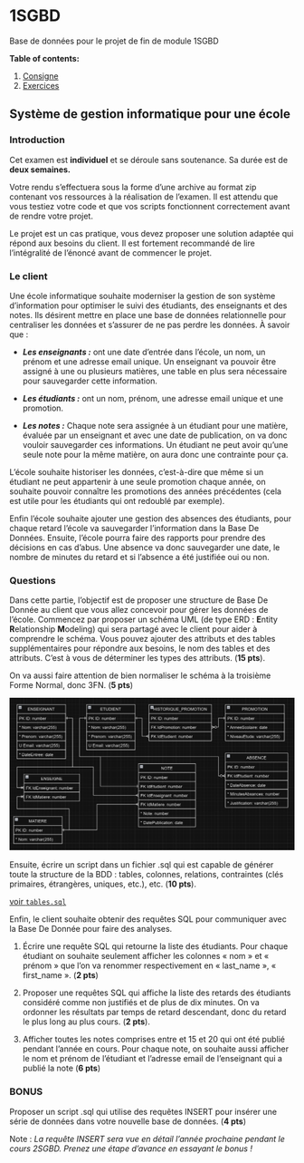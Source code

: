 # 1SGBD

Base de données pour le projet de fin de module 1SGBD

**Table of contents:**

1. [Consigne](#système-de-gestion-informatique-pour-une-école)
2. [Exercices](#questions)

## Système de gestion informatique pour une école

### Introduction

Cet examen est **individuel** et se déroule sans soutenance. Sa durée est de **deux semaines.**

Votre rendu s’effectuera sous la forme d’une archive au format zip contenant vos ressources à la réalisation de l’examen. Il est attendu que vous testiez votre code et que vos scripts fonctionnent correctement avant de rendre votre projet.

Le projet est un cas pratique, vous devez proposer une solution adaptée qui répond aux besoins du client. Il est fortement recommandé de lire l’intégralité de l’énoncé avant de commencer le projet.

### Le client

Une école informatique souhaite moderniser la gestion de son système d’information pour optimiser le suivi des étudiants, des enseignants et des notes. Ils désirent mettre en place une base de données relationnelle pour centraliser les données et s’assurer de ne pas perdre les données. À savoir que :

* ***Les enseignants :*** ont une date d’entrée dans l’école, un nom, un prénom et une adresse email unique. Un enseignant va pouvoir être assigné à une ou plusieurs matières, une table en plus sera nécessaire pour sauvegarder cette information.

* ***Les étudiants :*** ont un nom, prénom, une adresse email unique et une promotion.

* ***Les notes :*** Chaque note sera assignée à un étudiant pour une matière, évaluée par un enseignant et avec une date de publication, on va donc vouloir sauvegarder ces informations. Un étudiant ne peut avoir qu’une seule note pour la même matière, on aura donc une contrainte pour ça.

L’école souhaite historiser les données, c’est-à-dire que même si un étudiant ne peut appartenir à une seule promotion chaque année, on souhaite pouvoir connaître les promotions des années précédentes (cela est utile pour les étudiants qui ont redoublé par exemple).

Enfin l’école souhaite ajouter une gestion des absences des étudiants, pour chaque retard l’école va sauvegarder l’information dans la Base De Données. Ensuite, l’école pourra faire des rapports pour prendre des décisions en cas d’abus. Une absence va donc sauvegarder une date, le nombre de minutes du retard et si l’absence a été justifiée oui ou non.

### Questions

Dans cette partie, l’objectif est de proposer une structure de Base De Donnée au client que vous allez concevoir pour gérer les données de l’école. Commencez par proposer un schéma UML (de type ERD : **E**ntity **R**elationship **M**odeling) qui sera partagé avec le client pour aider à comprendre le schéma. Vous pouvez ajouter des attributs et des tables supplémentaires pour répondre aux besoins, le nom des tables et des attributs. C’est à vous de déterminer les types des attributs. (**15 pts**).

On va aussi faire attention de bien normaliser le schéma à la troisième Forme Normal, donc 3FN. (**5 pts**)

![Shémas UML](./schema-UML.drawio.png)

Ensuite, écrire un script dans un fichier .sql qui est capable de générer toute la structure de la BDD : tables, colonnes, relations, contraintes (clés primaires, étrangères, uniques, etc.), etc. (**10 pts**).

[voir `tables.sql`](./tables.sql)

Enfin, le client souhaite obtenir des requêtes SQL pour communiquer avec la Base De Donnée pour faire des analyses.

1. Écrire une requête SQL qui retourne la liste des étudiants. Pour chaque étudiant on souhaite seulement afficher les colonnes « nom » et « prénom » que l’on va renommer respectivement en « last_name », « first_name ». (**2 pts**)

2. Proposer une requêtes SQL qui affiche la liste des retards des étudiants considéré comme non justifiés et de plus de dix minutes. On va ordonner les résultats par temps de retard descendant, donc du retard le plus long au plus cours. (**2 pts**).

3. Afficher toutes les notes comprises entre et 15 et 20 qui ont été publié pendant l’année en cours. Pour chaque note, on souhaite aussi afficher le nom et prénom de l’étudiant et l’adresse email de l’enseignant qui a publié la note (**6 pts**)

### BONUS

Proposer un script .sql qui utilise des requêtes INSERT pour insérer une série de données dans votre nouvelle base de données. (**4 pts**)

Note : *La requête INSERT sera vue en détail l’année prochaine pendant le cours 2SGBD. Prenez une étape d’avance en essayant le bonus !*
